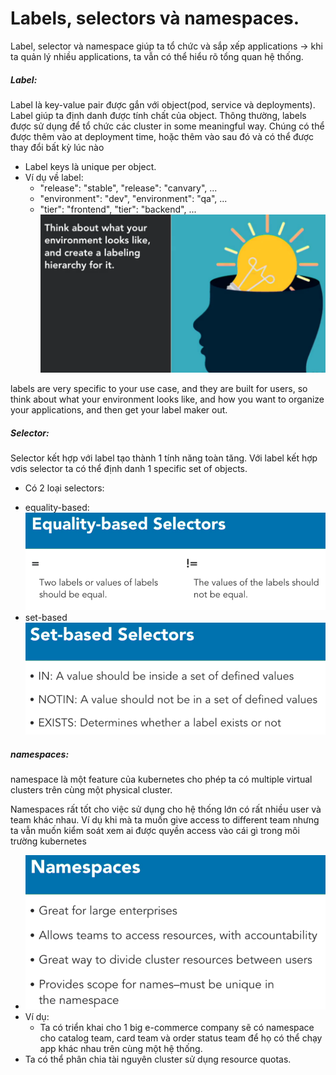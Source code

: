 # Labels, selectors và namespaces.

Label, selector và namespace giúp ta tổ chức và sắp xếp applications -> khi ta quản lý nhiều applications, ta vẫn có thể hiểu rõ tổng quan hệ thống.

##### Label:
Label là key-value pair được gắn với object(pod, service và deployments). Label giúp ta định danh được tính chất của object. Thông thường, labels được sử dụng để tổ chức các cluster in some meaningful way. Chúng có thể được thêm vào at deployment time, hoặc thêm vào sau đó và có thể được thay đổi bất kỳ lúc nào
 - Label keys là unique per object.
 - Ví dụ về label:
   - "release": "stable", "release": "canvary", ...
   - "environment": "dev", "environment": "qa", ...
   - "tier": "frontend", "tier": "backend", ...
![](images/l.png)

labels are very specific to your use case, and they are built for users, so think about what your environment looks like, and how you want to organize your applications, and then get your label maker out.

##### Selector:
Selector kết hợp với label tạo thành 1 tính năng toàn tăng. Với label kết hợp vơis selector ta có thể định danh 1 specific set of objects.
* Có 2 loại selectors:
 - equality-based:
  ![](images/equal_based_s.png)
 - set-based
  ![](images/set_based_selector.png)

##### namespaces:
namespace là một feature của kubernetes cho phép ta có multiple virtual clusters trên cùng một physical cluster.

Namespaces rất tốt cho việc sử dụng cho hệ thống lớn có rất nhiều user và team khác nhau. Ví dụ khi mà ta muốn give access to different team nhưng ta vẫn muốn kiểm soát xem ai được quyền access vào cái gì trong môi trường kubernetes
- ![](images/namespaces.png)
- Ví dụ:
  - Ta có triển khai cho 1 big e-commerce company sẽ có namespace cho catalog team, card team và order status team để họ có thể chạy app khác nhau trên cùng một hệ thống.
- Ta có thể phân chia tài nguyên cluster sử dụng resource quotas.
